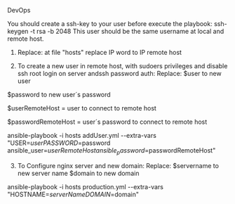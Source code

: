 DevOps 

You should create a ssh-key to your user before execute the playbook: 
ssh-keygen -t rsa -b 2048
This user should be the same username at local and remote host.

1. Replace: at file "hosts" replace IP word to IP remote host

2. To create a new user in remote host, with sudoers privileges and disable ssh root login on server andssh password auth:
Replace:
$user to new user

$password to new user´s password

$userRemoteHost = user to connect to remote host

$passwordRemoteHost = user´s password to connect to remote host

ansible-playbook -i hosts addUser.yml --extra-vars "USER=$user PASSWORD=$password ansible_user=$userRemoteHost ansible_password=$passwordRemoteHost"

3. To Configure nginx server and new domain:
Replace:
$servername to new server name
$domain to new domain

ansible-playbook -i hosts production.yml --extra-vars "HOSTNAME=$serverName DOMAIN=$domain"

